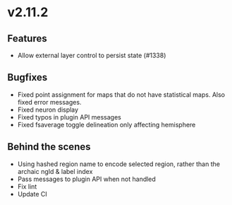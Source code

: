 # v2.11.2

## Features

- Allow external layer control to persist state (#1338)

## Bugfixes

- Fixed point assignment for maps that do not have statistical maps. Also fixed error messages.
- Fixed neuron display
- Fixed typos in plugin API messages
- Fixed fsaverage toggle delineation only affecting hemisphere

## Behind the scenes

- Using hashed region name to encode selected region, rather than the archaic ngId & label index
- Pass messages to plugin API when not handled
- Fix lint
- Update CI
